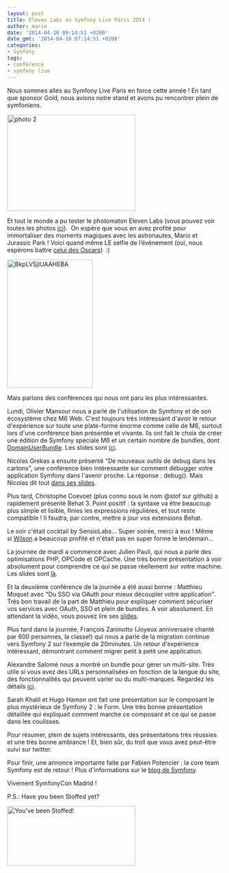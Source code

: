 ```yaml
---
layout: post
title: Eleven Labs au Symfony Live Paris 2014 !
author: marie
date: '2014-04-10 09:14:51 +0200'
date_gmt: '2014-04-10 07:14:51 +0200'
categories:
- Symfony
tags:
- conférence
- symfony live
---
```


Nous sommes allés au Symfony Live Paris en force cette année ! En tant que sponsor Gold, nous avions notre stand et avons pu rencontrer plein de symfoniens.

<a href="http://blog.eleven-labs.com/wp-content/uploads/2014/04/photo-2.jpg"><img class="size-medium wp-image-877 aligncenter" src="http://blog.eleven-labs.com/wp-content/uploads/2014/04/photo-2-e1397058361401-300x225.jpg" alt="photo 2" width="300" height="225" /></a>

Et tout le monde a pu tester le photomaton Eleven Labs (vous pouvez voir toutes les photos <a href="https://www.facebook.com/11Labs">ici</a>).  On espère que vous en avez profité pour immortaliser des moments magiques avec les astronautes, Mario et Jurassic Park ! Voici quand même LE selfie de l’événement (oui, nous espérons battre <a href="http://i.cbc.ca/1.2571222.1394724679!/fileImage/httpImage/image.jpg_gen/derivatives/16x9_620/ellen-degeneres-s-oscar-selfie.jpg">celui des Oscars</a>)  :)

<a href="http://blog.eleven-labs.com/wp-content/uploads/2014/04/BkpLVSjIUAAHEBA.jpg"><img class="alignnone size-medium wp-image-876" src="http://blog.eleven-labs.com/wp-content/uploads/2014/04/BkpLVSjIUAAHEBA-200x300.jpg" alt="BkpLVSjIUAAHEBA" width="200" height="300" /></a>

Mais parlons des conférences qui nous ont paru les plus intéressantes.

Lundi, Olivier Mansour nous a parlé de l'utilisation de Symfony et de son écosystème chez M6 Web. C'est toujours très intéressant d'avoir le retour d'expérience sur toute une plate-forme énorme comme celle de M6, surtout lors d'une conférence bien présentée et vivante. Ils ont fait le choix de créer une édition de Symfony spéciale M6 et un certain nombre de bundles, dont <a href="https://github.com/M6Web/DomainUserBundle">DomainUserBundle</a>. Les slides sont <a href="https://fr.slideshare.net/oliviermansour/symfony-la-tl">ici</a>.

Nicolas Grekas a ensuite présenté "De nouveaux outils de debug dans les cartons", une conférence bien intéressante sur comment débugger votre application Symfony dans l'avenir proche. La réponse : debug(). Mais Nicolas dit tout <a href="https://speakerdeck.com/nicolasgrekas/debug-plus-symfony">dans ses slides</a>.

Plus tard, Christophe Coevoet (plus connu sous le nom @stof sur github) a rapidement présenté Behat 3. Point positif : la syntaxe va être beaucoup plus simple et lisible, finies les expressions régulières, et tout reste compatible ! Il faudra, par contre, mettre à jour vos extensions Behat.

Le soir c'était cocktail by SensioLabs... Super soirée, merci à eux ! Même si <a href="https://twitter.com/Eleven_Wilson/status/453885147767533568">Wilson</a> a beaucoup profité et n'était pas en super forme le lendemain...

La journée de mardi a commencé avec Julien Pauli, qui nous a parlé des optimisations PHP, OPCode et OPCache. Une très bonne présentation à voir absolument pour comprendre ce qui se passe réellement sur votre machine. Les slides sont <a href="http://fr.slideshare.net/jpauli/yoopee-cache-op-cache-internals">là</a>.

Et la deuxième conférence de la journée a été aussi bonne : Matthieu Moquet avec "Du SSO via OAuth pour mieux découpler votre application". Très bon travail de la part de Matthieu pour expliquer comment sécuriser vos services avec OAuth, SSO et plein de bundles. A voir absolument. En attendant la vidéo, vous pouvez lire ses <a href="http://moquet.net/talks/symfony-live-2014/">slides</a>.

Plus tard dans la journée, François Zaninotto (Joyeux anniversaire chanté par 600 personnes, la classe!) qui nous a parlé de la migration continue vers Symfony 2 sur l’exemple de 20minutes. Un retour d'expérience intéressant, démontrant comment migrer petit à petit une application.

Alexandre Salomé nous a montré un bundle pour gérer un multi-site. Très utile si vous avez des URLs personnalisées en fonction de la langue du site, des fonctionnalités qui peuvent varier ou du multi-marques. Regardez les détails <a href="https://github.com/alexandresalome/multisite-bundle">ici</a>.

Sarah Khalil et Hugo Hamon ont fait une présentation sur le composant le plus mystérieux de Symfony 2 : le Form. Une très bonne présentation détaillée qui expliquait comment marche ce composant et ce qui se passe dans les coulisses.

Pour résumer, plein de sujets intéressants, des présentations très réussies et une très bonne ambiance ! Et, bien sûr, du troll que vous avez peut-être suivi sur twitter.

Pour finir, une annonce importante faite par Fabien Potencier : la core team Symfony est de retour ! Plus d'informations sur le <a href="http://symfony.com/blog/the-symfony-core-team-is-back">blog de Symfony</a>.

Vivement SymfonyCon Madrid !

P.S.: Have you been Stoffed yet?

<a href="http://blog.eleven-labs.com/wp-content/uploads/2014/04/stoffed.png"><img class="alignnone size-medium wp-image-874" src="http://blog.eleven-labs.com/wp-content/uploads/2014/04/stoffed-300x139.png" alt="You've been Stoffed!" width="300" height="139" /></a>

&nbsp;



